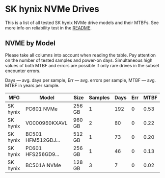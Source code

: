 SK hynix NVMe Drives
====================

This is a list of all tested SK hynix NVMe drive models and their MTBFs. See more
info on reliability test in the [README](https://github.com/linuxhw/EnterpriseDrive).

NVME by Model
------------

Please take all columns into account when reading the table. Pay attention on the
number of tested samples and power-on days. Simultaneous high values of both MTBF
and errors are possible if only rare drives in the subset encounter errors.

Days — avg. days per sample,
Err  — avg. errors per sample,
MTBF — avg. MTBF in years per sample.

| MFG       | Model              | Size   | Samples | Days  | Err   | MTBF   |
|-----------|--------------------|--------|---------|-------|-------|--------|
| SK hynix  | PC601 NVMe         | 256 GB | 1       | 192   | 0     | 0.53   |
| SK hynix  | VO000960KXAVL      | 960 GB | 2       | 80    | 0     | 0.22   |
| SK hynix  | BC501 HFM512GDJ... | 512 GB | 1       | 73    | 0     | 0.20   |
| SK hynix  | PC601 HFS256GD9... | 256 GB | 1       | 46    | 0     | 0.13   |
| SK hynix  | BC501A NVMe        | 128 GB | 3       | 7     | 0     | 0.02   |
